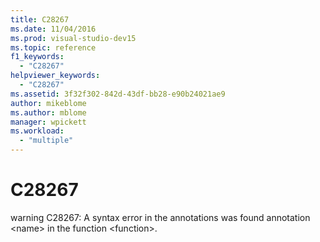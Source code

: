 ```yaml
---
title: C28267
ms.date: 11/04/2016
ms.prod: visual-studio-dev15
ms.topic: reference
f1_keywords:
  - "C28267"
helpviewer_keywords:
  - "C28267"
ms.assetid: 3f32f302-842d-43df-bb28-e90b24021ae9
author: mikeblome
ms.author: mblome
manager: wpickett
ms.workload:
  - "multiple"
---
```

# C28267
warning C28267: A syntax error in the annotations was found annotation \<name> in the function \<function>.